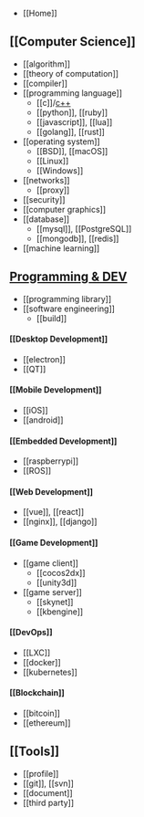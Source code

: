 - [[Home]]


## [[Computer Science]]
- [[algorithm]]
- [[theory of computation]]
- [[compiler]]
- [[programming language]]
  - [[c]]/[c++](cpp)
  - [[python]], [[ruby]]
  - [[javascript]], [[lua]]
  - [[golang]], [[rust]]
- [[operating system]]
  - [[BSD]], [[macOS]]
  - [[Linux]]
  - [[Windows]]
- [[networks]]
  - [[proxy]]
- [[security]]
- [[computer graphics]]
- [[database]]
  - [[mysql]], [[PostgreSQL]]
  - [[mongodb]], [[redis]]
- [[machine learning]]


## [Programming & DEV](programming-and-development)
- [[programming library]]
- [[software engineering]]
  - [[build]]
#### [[Desktop Development]]
- [[electron]]
- [[QT]]
#### [[Mobile Development]]
- [[iOS]]
- [[android]]
#### [[Embedded Development]]
- [[raspberrypi]]
- [[ROS]]
#### [[Web Development]]
- [[vue]], [[react]]
- [[nginx]], [[django]]
#### [[Game Development]]
- [[game client]]
  - [[cocos2dx]]
  - [[unity3d]]
- [[game server]]
  - [[skynet]]
  - [[kbengine]]
#### [[DevOps]]
- [[LXC]]
- [[docker]]
- [[kubernetes]]
#### [[Blockchain]]
- [[bitcoin]]
- [[ethereum]]


## [[Tools]]
- [[profile]]
- [[git]], [[svn]]
- [[document]]
- [[third party]]

